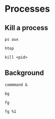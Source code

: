 # Processes

## Kill a process

```shell
ps aux
```

```shell
htop
```

```shell
kill <pid>
```

## Background

```shell
commmand &
```

```shell
bg
```

```shell
fg
```

```shell
fg %1
```
